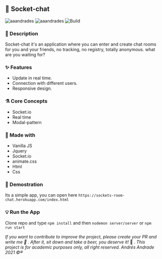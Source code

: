 ## :rocket: Socket-chat

![aaandrades](https://img.shields.io/badge/-Frontend-orange)
![aaandrades](https://img.shields.io/badge/-Backend-blue)
![Build](https://img.shields.io/badge/-Working-brightgreen)

### :memo: Description
Socket-chat it's an application where you can enter and create chat rooms for you and your friends, no tracking, no registry, totally anonymous. what are you waiting for?

### :sparkles: Features
- Update in real time.
- Connection with different users.
- Responsive design.
### :alembic: Core Concepts

- Socket.io
- Real time
- Modal-pattern
### :construction: Made with
- Vanilla JS
- Jquery
- Socket.io
- animate.css
- Html
- Css

### :hammer: Demostration
Its a simple app, you can open here ```https://sockets-room-chat.herokuapp.com/index.html```

### :bulb: Run the App
Clone repo and type ```npm install``` and then ```nodemon server/server``` or ```npm run start```

*If you want to contribute to improve the project, please create your PR and write me :speech_balloon: . After it, sit down and take a beer, you deserve it!* :beers: .
*This project is for academic purposes only, all right reserved. Andrés Andrade 2021 :copyright::registered:*

